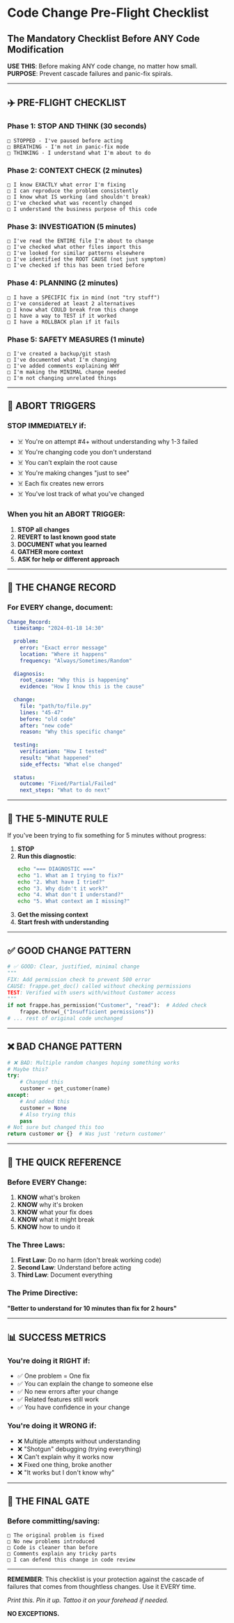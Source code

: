 # Code Change Pre-Flight Checklist
## The Mandatory Checklist Before ANY Code Modification

**USE THIS**: Before making ANY code change, no matter how small.
**PURPOSE**: Prevent cascade failures and panic-fix spirals.

---

## ✈️ PRE-FLIGHT CHECKLIST

### Phase 1: STOP AND THINK (30 seconds)
```
□ STOPPED - I've paused before acting
□ BREATHING - I'm not in panic-fix mode  
□ THINKING - I understand what I'm about to do
```

### Phase 2: CONTEXT CHECK (2 minutes)
```
□ I know EXACTLY what error I'm fixing
□ I can reproduce the problem consistently
□ I know what IS working (and shouldn't break)
□ I've checked what was recently changed
□ I understand the business purpose of this code
```

### Phase 3: INVESTIGATION (5 minutes)
```
□ I've read the ENTIRE file I'm about to change
□ I've checked what other files import this
□ I've looked for similar patterns elsewhere
□ I've identified the ROOT CAUSE (not just symptom)
□ I've checked if this has been tried before
```

### Phase 4: PLANNING (2 minutes)
```
□ I have a SPECIFIC fix in mind (not "try stuff")
□ I've considered at least 2 alternatives
□ I know what COULD break from this change
□ I have a way to TEST if it worked
□ I have a ROLLBACK plan if it fails
```

### Phase 5: SAFETY MEASURES (1 minute)
```
□ I've created a backup/git stash
□ I've documented what I'm changing
□ I've added comments explaining WHY
□ I'm making the MINIMAL change needed
□ I'm not changing unrelated things
```

---

## 🚨 ABORT TRIGGERS

### STOP IMMEDIATELY if:
- ☠️ You're on attempt #4+ without understanding why 1-3 failed
- ☠️ You're changing code you don't understand
- ☠️ You can't explain the root cause
- ☠️ You're making changes "just to see"
- ☠️ Each fix creates new errors
- ☠️ You've lost track of what you've changed

### When you hit an ABORT TRIGGER:
1. **STOP all changes**
2. **REVERT to last known good state**
3. **DOCUMENT what you learned**
4. **GATHER more context**
5. **ASK for help or different approach**

---

## 📝 THE CHANGE RECORD

### For EVERY change, document:

```yaml
Change_Record:
  timestamp: "2024-01-18 14:30"
  
  problem:
    error: "Exact error message"
    location: "Where it happens"
    frequency: "Always/Sometimes/Random"
  
  diagnosis:
    root_cause: "Why this is happening"
    evidence: "How I know this is the cause"
    
  change:
    file: "path/to/file.py"
    lines: "45-47"
    before: "old code"
    after: "new code"
    reason: "Why this specific change"
    
  testing:
    verification: "How I tested"
    result: "What happened"
    side_effects: "What else changed"
    
  status:
    outcome: "Fixed/Partial/Failed"
    next_steps: "What to do next"
```

---

## 🎯 THE 5-MINUTE RULE

If you've been trying to fix something for 5 minutes without progress:

1. **STOP**
2. **Run this diagnostic**:
   ```bash
   echo "=== DIAGNOSTIC ==="
   echo "1. What am I trying to fix?"
   echo "2. What have I tried?"
   echo "3. Why didn't it work?"
   echo "4. What don't I understand?"
   echo "5. What context am I missing?"
   ```
3. **Get the missing context**
4. **Start fresh with understanding**

---

## ✅ GOOD CHANGE PATTERN

```python
# ✅ GOOD: Clear, justified, minimal change
"""
FIX: Add permission check to prevent 500 error
CAUSE: frappe.get_doc() called without checking permissions
TEST: Verified with users with/without Customer access
"""
if not frappe.has_permission("Customer", "read"):  # Added check
    frappe.throw(_("Insufficient permissions"))
# ... rest of original code unchanged
```

---

## ❌ BAD CHANGE PATTERN

```python
# ❌ BAD: Multiple random changes hoping something works
# Maybe this?
try:
    # Changed this
    customer = get_customer(name)  
except:
    # And added this
    customer = None
    # Also trying this
    pass
# Not sure but changed this too
return customer or {}  # Was just 'return customer'
```

---

## 🚀 THE QUICK REFERENCE

### Before EVERY Change:
1. **KNOW** what's broken
2. **KNOW** why it's broken  
3. **KNOW** what your fix does
4. **KNOW** what it might break
5. **KNOW** how to undo it

### The Three Laws:
1. **First Law**: Do no harm (don't break working code)
2. **Second Law**: Understand before acting
3. **Third Law**: Document everything

### The Prime Directive:
**"Better to understand for 10 minutes than fix for 2 hours"**

---

## 📊 SUCCESS METRICS

### You're doing it RIGHT if:
- ✅ One problem = One fix
- ✅ You can explain the change to someone else
- ✅ No new errors after your change
- ✅ Related features still work
- ✅ You have confidence in your change

### You're doing it WRONG if:
- ❌ Multiple attempts without understanding
- ❌ "Shotgun" debugging (trying everything)
- ❌ Can't explain why it works now
- ❌ Fixed one thing, broke another
- ❌ "It works but I don't know why"

---

## 🛑 THE FINAL GATE

### Before committing/saving:
```
□ The original problem is fixed
□ No new problems introduced
□ Code is cleaner than before
□ Comments explain any tricky parts
□ I can defend this change in code review
```

---

**REMEMBER**: This checklist is your protection against the cascade of failures that comes from thoughtless changes. Use it EVERY time.

*Print this. Pin it up. Tattoo it on your forehead if needed.*

**NO EXCEPTIONS.**